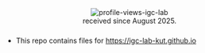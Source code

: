 <div align="center">
    <img src="https://komarev.com/ghpvc/?username=igc-lab-kut" alt="profile-views-igc-lab">
 </div>
<div align="center">received since August 2025. </div>

###

* This repo contains files for https://igc-lab-kut.github.io

